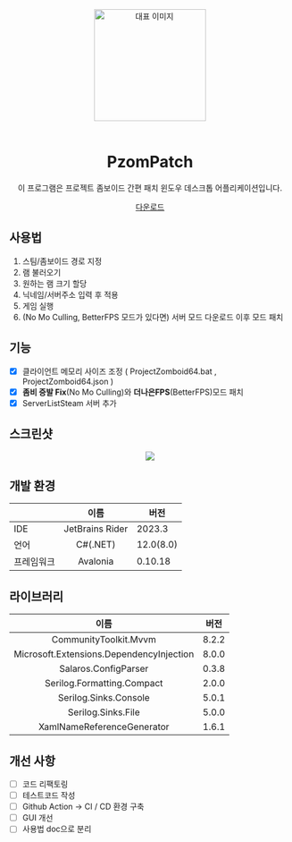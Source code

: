 <div align="center">
<img src="https://projectzomboid.com/blog/content/uploads/2022/10/spiffoguard_transparent1.png" alt="대표 이미지"   height="200" />
<br/ >
<br/ >

# PzomPatch
이 프로그램은 프로젝트 좀보이드 간편 패치 윈도우 데스크톱 어플리케이션입니다.

[다운로드](https://github.com/huhu0327/PzomPatch/releases/latest/download/PzomPatch.exe)
</div>

## 사용법
1. 스팀/좀보이드 경로 지정
2. 램 불러오기
3. 원하는 램 크기 할당
4. 닉네임/서버주소 입력 후 적용
5. 게임 실행
6. (No Mo Culling, BetterFPS 모드가 있다면) 서버 모드 다운로드 이후 모드 패치

## 기능
- [x] 클라이언트 메모리 사이즈 조정 ( ProjectZomboid64.bat , ProjectZomboid64.json )
- [x] **좀비 증발 Fix**(No Mo Culling)와 **더나은FPS**(BetterFPS)모드 패치
- [x] ServerListSteam 서버 추가

## 스크린샷

<p align="center">
<img src="https://github.com/huhu0327/new/assets/28612967/c4fdbc94-7b29-4898-bd2f-c3f0c03d9294">
</p>
 
## 개발 환경
|       | 이름  |버전|
|:------|:---:|---|
| IDE   |JetBrains Rider |2023.3|
| 언어    | C#(.NET)|12.0(8.0)|
| 프레임워크 | Avalonia |0.10.18|

## 라이브러리
|  이름  | 버전   |
|:----:|------|
|  CommunityToolkit.Mvvm  | 8.2.2 |
| Microsoft.Extensions.DependencyInjection  | 8.0.0 |
|  Salaros.ConfigParser | 0.3.8 |
| Serilog.Formatting.Compact  | 2.0.0 |
| Serilog.Sinks.Console | 5.0.1 |
| Serilog.Sinks.File | 5.0.0 |
| XamlNameReferenceGenerator | 1.6.1 |

## 개선 사항
- [ ] 코드 리팩토링  
- [ ] 테스트코드 작성  
- [ ] Github Action -> CI / CD 환경 구축  
- [ ] GUI 개선  
- [ ] 사용법 doc으로 분리
